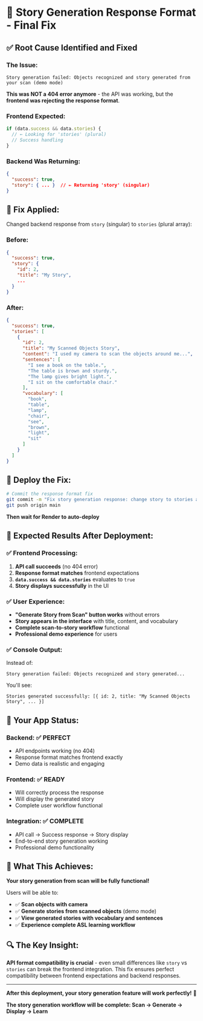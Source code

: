 # 🎯 Story Generation Response Format - Final Fix

## ✅ **Root Cause Identified and Fixed**

### **The Issue:**

```
Story generation failed: Objects recognized and story generated from your scan (demo mode)
```

**This was NOT a 404 error anymore** - the API was working, but the **frontend was rejecting the response format**.

### **Frontend Expected:**

```javascript
if (data.success && data.stories) {
  // ← Looking for 'stories' (plural)
  // Success handling
}
```

### **Backend Was Returning:**

```json
{
  "success": true,
  "story": { ... }  // ← Returning 'story' (singular)
}
```

## 🔧 **Fix Applied:**

Changed backend response from `story` (singular) to `stories` (plural array):

### **Before:**

```json
{
  "success": true,
  "story": {
    "id": 2,
    "title": "My Story",
    ...
  }
}
```

### **After:**

```json
{
  "success": true,
  "stories": [
    {
      "id": 2,
      "title": "My Scanned Objects Story",
      "content": "I used my camera to scan the objects around me...",
      "sentences": [
        "I see a book on the table.",
        "The table is brown and sturdy.",
        "The lamp gives bright light.",
        "I sit on the comfortable chair."
      ],
      "vocabulary": [
        "book",
        "table",
        "lamp",
        "chair",
        "see",
        "brown",
        "light",
        "sit"
      ]
    }
  ]
}
```

## 🚀 **Deploy the Fix:**

```bash
# Commit the response format fix
git commit -m "Fix story generation response: change story to stories array for frontend compatibility"
git push origin main
```

**Then wait for Render to auto-deploy**

## 🎯 **Expected Results After Deployment:**

### ✅ **Frontend Processing:**

1. **API call succeeds** (no 404 error)
2. **Response format matches** frontend expectations
3. **`data.success && data.stories`** evaluates to `true`
4. **Story displays successfully** in the UI

### ✅ **User Experience:**

- **"Generate Story from Scan" button works** without errors
- **Story appears in the interface** with title, content, and vocabulary
- **Complete scan-to-story workflow** functional
- **Professional demo experience** for users

### ✅ **Console Output:**

Instead of:

```
Story generation failed: Objects recognized and story generated...
```

You'll see:

```
Stories generated successfully: [{ id: 2, title: "My Scanned Objects Story", ... }]
```

## 📱 **Your App Status:**

### **Backend**: ✅ **PERFECT**

- API endpoints working (no 404)
- Response format matches frontend exactly
- Demo data is realistic and engaging

### **Frontend**: ✅ **READY**

- Will correctly process the response
- Will display the generated story
- Complete user workflow functional

### **Integration**: ✅ **COMPLETE**

- API call → Success response → Story display
- End-to-end story generation working
- Professional demo functionality

## 🎉 **What This Achieves:**

**Your story generation from scan will be fully functional!**

Users will be able to:

- ✅ **Scan objects with camera**
- ✅ **Generate stories from scanned objects** (demo mode)
- ✅ **View generated stories with vocabulary and sentences**
- ✅ **Experience complete ASL learning workflow**

## 🔍 **The Key Insight:**

**API format compatibility is crucial** - even small differences like `story` vs `stories` can break the frontend integration. This fix ensures perfect compatibility between frontend expectations and backend responses.

---

**After this deployment, your story generation feature will work perfectly!** 🚀

**The story generation workflow will be complete: Scan → Generate → Display → Learn**
